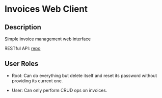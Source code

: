 # Invoices Web Client

## Description

Simple invoice management web interface

RESTful API: [repo](https://github.com/agent-indigo/invoices-api-express)

## User Roles

- Root: Can do everything but delete itself and reset its password without providing its current one.

- User: Can only perform CRUD ops on invoices.
